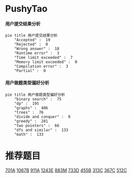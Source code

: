 # PushyTao

<!-- tabs:start -->



#### **用户提交结果分析**

```mermaid
pie title 用户提交结果分析
    "Accepted" :  19
    "Rejected" :  0
    "Wrong answer" :  18
    "Runtime error" :  3
    "Time limit exceeded" :  7
    "Memory limit exceeded" :  0
    "Compilation error" :  3
    "Partial" :  0
```

#### **用户做题类型偏好分析**

```mermaid
pie title 用户做题类型偏好分析
    "binary search" :  75
    "dp" :  195
    "graphs" :  486
    "trees" :  76
    "divide and conquer" :  0
    "greedy" :  281
    "two pointers" :  66
    "dfs and similar" :  133
    "math" :  133
```



<!-- tabs:end -->
# 推荐题目
[701A](https://codeforces.com/contest/701/problem/A)
[1067B](https://codeforces.com/contest/1067/problem/B)
[911A](https://codeforces.com/contest/911/problem/A)
[1243E](https://codeforces.com/contest/1243/problem/E)
[883M](https://codeforces.com/contest/883/problem/M)
[733D](https://codeforces.com/contest/733/problem/D)
[455B](https://codeforces.com/contest/455/problem/B)
[313C](https://codeforces.com/contest/313/problem/C)
[367C](https://codeforces.com/contest/367/problem/C)
[512C](https://codeforces.com/contest/512/problem/C)
